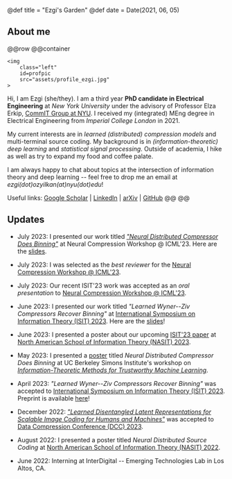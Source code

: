 @def title = "Ezgi's Garden"
@def date = Date(2021, 06, 05)


## About me
@@row
@@container
~~~
<img 
    class="left" 
    id=profpic
    src="assets/profile_ezgi.jpg"
>
~~~

Hi, I am Ezgi (she/they). I am a third year **PhD candidate in
Electrical Engineering** at *New York University* under the advisory of
Professor Elza Erkip, [CommIT Group at NYU](https://wp.nyu.edu/elza_erkip/). I
received my (integrated) MEng degree in Electrical Engineering from *Imperial College London* in 2021.

My current interests are in *learned (distributed) compression models* and multi-terminal source coding. My background is in *(information-theoretic) deep learning* and *statistical signal processing*. Outside of academia, I hike as well as try to expand my food and coffee palate.

I am always happy to chat about topics at the intersection of information theory and deep learning -- feel free to drop me an email at *ezgi(dot)ozyilkan(at)nyu(dot)edu*!

Useful links: [Google Scholar](https://scholar.google.com/citations?hl=en&user=MVZFqdQAAAAJ) | [LinkedIn](https://www.linkedin.com/in/ezgi-%C3%B6zy%C4%B1lkan-21b2ab191/) | [arXiv](https://arxiv.org/a/ozyilkan_e_1.html) | [GitHub](https://github.com/ezgimez)
@@
@@

## Updates

* July 2023: I presented our work titled [*"Neural Distributed Compressor Does Binning"*](https://openreview.net/forum?id=3Dq4FZJSga) at Neural Compression Workshop @ ICML'23. Here are the [slides](/assets/Ozyilkan_ICML2023-workshop_final.pdf).


* July 2023: I was selected as the _best reviewer_ for the [Neural Compression Workshop @ ICML'23](https://neuralcompression.github.io/workshop23). 

* July 2023: Our recent ISIT'23 work was accepted as an _oral presentation_ to [Neural Compression Workshop @ ICML'23](https://neuralcompression.github.io/workshop23). 

* June 2023: I presented our work titled *"Learned Wyner--Ziv Compressors Recover Binning"* at [International Symposium on Information Theory (ISIT) 2023](https://isit2023.org/). Here are the [slides](/assets/Ozyilkan_ISIT2023_final.pdf)!

* June 2023: I presented a poster about our upcoming [ISIT'23 paper](https://arxiv.org/abs/2305.04380) at [North American School of Information Theory (NASIT) 2023](https://nasit.seas.upenn.edu/home).


* May 2023: I presented a [poster](/assets/Ozyilkan_Simons-Institute_Poster_May2023.pdf) titled *Neural Distributed Compressor Does Binning* at UC Berkeley Simons Institute's workshop on [*Information-Theoretic Methods for Trustworthy Machine Learning*](https://simons.berkeley.edu/talks/2023-05-24).

* April 2023: *"Learned Wyner--Ziv Compressors Recover Binning"* was accepted to [International Symposium on Information Theory (ISIT) 2023](https://isit2023.org/). Preprint is available [here](https://arxiv.org/abs/2305.04380)!

* December 2022: [*"Learned Disentangled Latent Representations for Scalable Image Coding for Humans and Machines"*](https://arxiv.org/abs/2301.04183) was accepted to [Data Compression Conference (DCC) 2023](https://www.cs.brandeis.edu/~dcc/).

* August 2022: I presented a poster titled *Neural Distributed Source Coding* at [North American School of Information Theory (NASIT) 2022](https://nasit-2022.seas.ucla.edu/poster-symposium-session-assignments/).

* June 2022: Interning at InterDigital -- Emerging Technologies Lab in Los Altos, CA.

